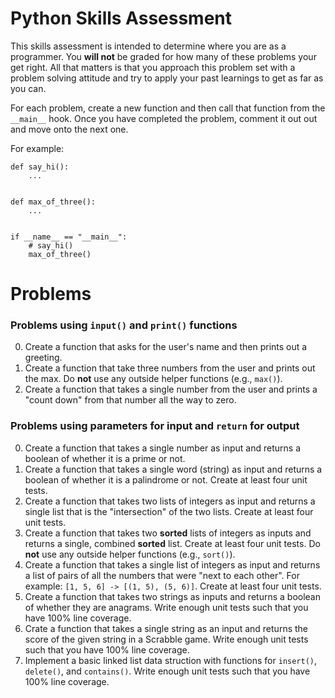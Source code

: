 # Python Skills Assessment

This skills assessment is intended to determine where you are as a programmer.
You **will not** be graded for how many of these problems your get right. All
that matters is that you approach this problem set with a problem solving
attitude and try to apply your past learnings to get as far as you can.

For each problem, create a new function and then call that function from the
`__main__` hook. Once you have completed the problem, comment it out out and
move onto the next one.

For example:

```python3
def say_hi():
    ...


def max_of_three():
    ...


if __name__ == "__main__":
    # say_hi()
    max_of_three()

```

# Problems

### Problems using `input()` and `print()` functions

0. Create a function that asks for the user's name and then prints out a greeting.
1. Create a function that take three numbers from the user and prints out the max.
   Do **not** use any outside helper functions (e.g., `max()`).
2. Create a function that takes a single number from the user and prints a
   "count down" from that number all the way to zero.

### Problems using **parameters** for input and `return` for output

0. Create a function that takes a single number as input and returns a boolean
   of whether it is a prime or not.
1. Create a function that takes a single word (string) as input and returns a
   boolean of whether it is a palindrome or not. Create at least four unit tests.
2. Create a function that takes two lists of integers as input and returns a
   single list that is the "intersection" of the two lists. Create at least
   four unit tests.
3. Create a function that takes two **sorted** lists of integers as inputs and
   returns a single, combined **sorted** list. Create at least four unit tests.
   Do **not** use any outside helper functions (e.g., `sort()`).
4. Create a function that takes a single list of integers as input and returns
   a list of pairs of all the numbers that were "next to each other". For
   example: `[1, 5, 6] -> [(1, 5), (5, 6)]`. Create at least four unit tests.
5. Create a function that takes two strings as inputs and returns a boolean
   of whether they are anagrams. Write enough unit tests such that you have
   100% line coverage.
6. Crate a function that takes a single string as an input and returns the
   score of the given string in a Scrabble game. Write enough unit tests such
   that you have 100% line coverage.
7. Implement a basic linked list data struction with functions for `insert()`,
   `delete()`, and `contains()`. Write enough unit tests such that you have
   100% line coverage.
